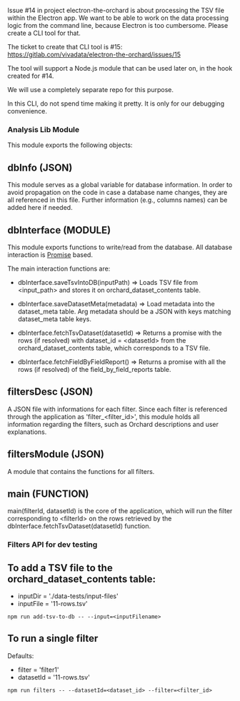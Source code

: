 Issue #14 in project electron-the-orchard is about processing the TSV file within the Electron app. We want to be able to work on the data processing logic from the command line, because Electron is too cumbersome. Please create a CLI tool for that.

The ticket to create that CLI tool is #15:
https://gitlab.com/vivadata/electron-the-orchard/issues/15

The tool will support a Node.js module that can be used later on, in the hook created for #14.

We will use a completely separate repo for this purpose.

In this CLI, do not spend time making it pretty. It is only for our debugging convenience.


### Analysis Lib Module

This module exports the following objects:

## dbInfo (JSON)

This module serves as a global variable for database information.
In order to avoid propagation on the code in case a database name changes,
they are all referenced in this file. Further information (e.g., columns
names) can be added here if needed.

## dbInterface (MODULE)

This module exports functions to write/read from the database. All database
interaction is [Promise](https://bluebirdjs.com/docs/api-reference.html) based.

The main interaction functions are:

* dbInterface.saveTsvIntoDB(inputPath) => Loads TSV file from \<input\_path\> and
  stores it on orchard\_dataset\_contents table.

* dbInterface.saveDatasetMeta(metadata) => Load metadata into the dataset\_meta
  table. Arg metadata should be a JSON with keys matching dataset\_meta table
  keys.

* dbInterface.fetchTsvDataset(datasetId) => Returns a promise with the rows (if
  resolved) with dataset\_id = \<datasetId\> from the orchard\_dataset\_contents
  table, which corresponds to a TSV file.

* dbInterface.fetchFieldByFieldReport() => Returns a promise with all the rows (if
  resolved) of the field\_by\_field\_reports table.

## filtersDesc (JSON)

A JSON file with informations for each filter. Since each filter is referenced
through the application as 'filter\_\<filter\_id\>', this module holds all
information regarding the filters, such as Orchard descriptions and user
explanations.

## filtersModule (JSON)

A module that contains the functions for all filters.

## main (FUNCTION)

main(filterId, datasetId) is the core of the application, which will run the
filter corresponding to \<filterId\> on the rows retrieved by the
dbInterface.fetchTsvDataset(datasetId) function.


### Filters API for dev testing

## To add a TSV file to the orchard\_dataset\_contents table:

* inputDir = './data-tests/input-files'
* inputFile = '11-rows.tsv'

```
npm run add-tsv-to-db -- --input=<inputFilename>
```

## To run a single filter

Defaults:

* filter = 'filter1'
* datasetId = '11-rows.tsv'

```
npm run filters -- --datasetId=<dataset_id> --filter=<filter_id>
```
